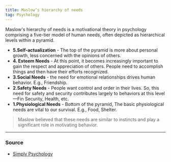 ```yaml
---
title: Maslow’s hierarchy of needs
tag: Psychology 
---
```

Maslow's hierarchy of needs is a motivational theory in psychology comprising a five-tier model of human needs, often depicted as hierarchical levels within a pyramid. 
- **5.Self-actualization** - The top of the pyramid is more about personal growth, less concerned with the opinions of others. 
- **4. Esteem Needs** - At this point, it becomes increasingly important to gain the respect and appreciation of others. People need to accomplish things and then have their efforts recognized.
- **3.Social Needs** - the need for emotional relationships drives human behavior. E.g., Friendship. 
- **2.Safety Needs** - People want control and order in their lives. So, this need for safety and security contributes largely to behaviors at this level—Fin Security, Health, etc.
- **1.Physiological Needs** - Bottom of the pyramid, The basic physiological needs are vital to our survival. E.g., Food, Shelter. 
  
> Maslow believed that these needs are similar to instincts and play a significant role in motivating behavior.

--- 
### Source
- [Simply Psychology](https://www.simplypsychology.org/maslow.html)